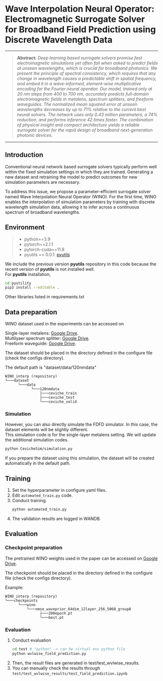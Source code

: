 
<h1> Wave Interpolation Neural Operator: Electromagnetic Surrogate Solver for Broadband Field Prediction using Discrete Wavelength Data </h1>

<hr />

> **Abstract:** *Deep learning based surrogate solvers promise fast electromagnetic simulations yet often fail when asked to predict fields at unseen wavelengths, which is crucial for broadband photonics. We present the principle of spectral consistency, which requires that any change in wavelength causes a predictable shift in spatial frequency, and embed it in a wave-informed, element-wise multiplicative encoding for the Fourier neural operator. Our model, trained only at 20 nm steps from 400 to 700 nm, accurately predicts full-domain electromagnetic fields in metalens, spectrum splitters, and freeform waveguides. The normalized mean squared error at unseen wavelengths decreases by up to 71\% relative to the current best neural solvers. The network uses only 0.43 million parameters, a 74\% reduction, and performs inference 42 times faster. The combination of physical insight and compact architecture yields a reliable surrogate solver for the rapid design of broadband next-generation photonic devices.* 
<hr />
</div>

## Introduction

Conventional neural network based surrogate solvers typically perform well within the fixed simulation settings in which they are trained.
Generating a new dataset and retraining the model to predict outcomes for new simulation parameters are necessary.

To address this issue, we propose a parameter-efficient surrogate solver named Wave Interpolation Neural Operator (WINO). For the first time, WINO enables the interpolation of simulation parameters by training with discrete wavelength simulation data, allowing it to infer across a continuous spectrum of broadband wavelengths.

## Environment

>- python==3.9
>- pytorch==2.1.1
>- pytorch-cuda==11.8
>- pyutils == 0.0.1. [pyutils](https://github.com/JeremieMelo/pyutility)

We include the previous version **pyutils** repository in this code because the recent version of **pyutils** is not installed well.  
For **pyutils** installation,
```bash
cd pyutility
pip3 install --editable .
```




Other libraries listed in requirements.txt


## Data preparation
WINO dataset used in the experiments can be accessed on   

Single-layer metalens: [Google Drive](https://drive.google.com/file/d/1Zx8Uu6mPba6uMvwkG0farp-AJ1j93gtt/view?usp=sharing).  
Multilyaer spectrum splitter: [Google Drive](https://drive.google.com/file/d/10Lj7GIuXQCZB199NqjACuBcq1Mg99Kdw/view?usp=sharing).  
Freeform waveguide: [Google Drive](https://drive.google.com/file/d/1qps565HT7ioUu2UBkQybejyPU3pSueoY/view?usp=sharing).

The dataset should be placed in the directory defined in the configure file (check the configs directory).

The default path is "dataset/data/120nmdata"

```
WINO_interp (repository)
└───dataset
      └───data
            └───120nmdata
                ├───ceviche_train
                ├───ceviche_test
                └───ceviche_valid
```


### Simulation
However, you can also directly simulate the FDFD simulator. In this case, the dataset elements will be slightly different.  
This simulation code is for the single-layer metalens setting. We will update the additional simulation codes.  

```bash
python CevicheSim/simulation.py
```
If you prepare the dataset using this simulation, the dataset will be created automatically in the default path.


## Training
1. Set the hyperparameter in configure yaml files.
2. Edit `automated_train.py` code.
3. Conduct training.
    ```bash
    python automated_train.py
    ```
4. The validation results are logged in WANDB.





## Evaluation

### Checkpoint preparation

The pretrained WINO weights used in the paper can be accessed on [Google Drive](https://drive.google.com/drive/folders/1Ma63gEch00QJ-fXQTDoKZeS4u4TchEAm?usp=drive_link).

The checkpoint should be placed in the directory defined in the configure file (check the configs directory).

Example:
```
WINO_interp (repository)
└───checkpoints
      └───wino
          └───nmse_waveprior_64dim_12layer_256_5060_group8
                ├───200epoch.pt
                └───best.pt
```
### Evaluation
1. Conduct evaluation
    ```bash
    cd test # "python" -> can be virtual env python file
    python wvlwise_field_prediction.py
    ```
2. Then, the result files are generated in test/test_wvlwise_results.
3. You can manually check the results through `test/test_wvlwise_results/test_field_prediction.ipynb`
